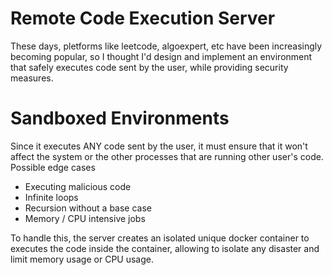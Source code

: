 # Remote Code Execution Server
These days, pletforms like leetcode, algoexpert, etc have been increasingly becoming popular, so I thought I'd design and implement an environment that  safely executes code sent by the user, while providing security measures. 

# Sandboxed Environments
Since it executes ANY code sent by the user, it must ensure that it won't affect the system or the other processes that are running other user's code.  
Possible edge cases
- Executing malicious code 
- Infinite loops
- Recursion without a base case
- Memory / CPU intensive jobs

To handle this, the server creates an isolated unique docker container to executes the code inside the container, allowing to isolate any disaster and limit memory usage or CPU usage. 
